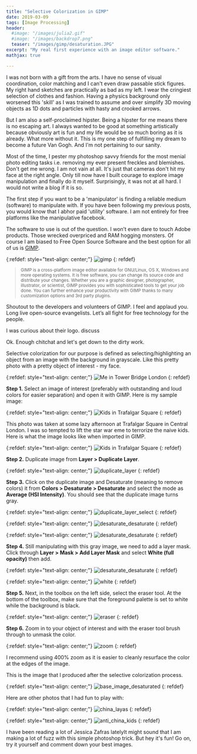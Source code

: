 ```yaml
---
title: "Selective Colorization in GIMP"
date: 2019-03-09
tags: [Image Processing]
header:
  #image: "/images/julia2.gif"
  #image: "/images/backdrop7.png"
  teaser: "/images/gimp/desaturation.JPG"
excerpt: "My real first experience with an image editor software."
mathjax: true

---
```


<div id="fb-root"></div>
<script async defer src="https://connect.facebook.net/en_US/sdk.js#xfbml=1&version=v3.2"></script>

I was not born with a gift from the arts. I have no sense of visual coordination, color matching and I can't even draw passable stick figures. My right hand sketches are practically as bad as my left. I wear the cringiest selection of clothes and fashion. Having a physics background only worsened this 'skill' as I was trained to assume and over simplify 3D moving objects as 1D dots and particles with hasty and crooked arrows.

But I am also a self-proclaimed hipster. Being a hipster for me means there is no escaping art. I always wanted to be good at something artistically because obviously art is fun and my life would be so much boring as it is already. What more without it. This is my one step of fulfilling my dream to become a future Van Gogh. And I'm not pertaining to our sanity.

Most of the time, I pester my photoshop savvy friends for the most menial photo editing tasks i.e. removing my ever present freckles and blemishes. Don't get me wrong. I am not vain at all. It's just that cameras don't hit my face at the right angle. Only till now have I built courage to explore image manipulation and finally do it myself. Surprisingly, it was not at all hard. I would not write a blog if it is so.

The first step if you want to be a 'manipulator' is finding a reliable medium (software) to manipulate with. If you have been following my previous posts, you would know that I abhor paid 'utility' software. I am not entirely for free platforms like the manipulative facebook.

The software to use is out of the question. I won’t even dare to touch Adobe products. Those wrecked overpriced and RAM hogging monsters. Of course I am biased to Free Open Source Software and the best option for all of us is [GIMP](https://www.gimp.org/).

{:refdef: style="text-align: center;"}
<img src="{{ site.url }}{{ site.baseurl }}/images/gimp/gimp_logo.png" alt="gimp" class="center">
{: refdef}

<blockquote>
<small> GIMP is a cross-platform image editor available for GNU/Linux, OS X, Windows and more operating systems. It is free software, you can change its source code and distribute your changes. Whether you are a graphic designer, photographer, illustrator, or scientist, GIMP provides you with sophisticated tools to get your job done. You can further enhance your productivity with GIMP thanks to many customization options and 3rd party plugins. </small>
</blockquote>

Shoutout to the developers and volunteers of GIMP. I feel and applaud you. Long live open-source evangelists. Let’s all fight for free technology for the people.

I was curious about their logo. discuss

Ok. Enough chitchat and let's get down to the dirty work.

Selective colorization for our purpose is defined as selecting/highlighting an object from an image with the background in grayscale. Like this pretty photo with a pretty object of interest - my face.

{:refdef: style="text-align: center;"}
<img src="{{ site.url }}{{ site.baseurl }}/images/gimp/desaturation.JPG" alt="Me in Tower Bridge London" class="center">
{: refdef}

**Step 1.** Select an image of interest (preferably with outstanding and loud colors for easier separation) and open it with GIMP.
Here is my sample image:

{:refdef: style="text-align: center;"}
<img src="{{ site.url }}{{ site.baseurl }}/images/gimp/base_image1.JPG" alt="Kids in Trafalgar Square" class="center">
{: refdef}

This photo was taken at some lazy afternoon at Trafalgar Square in Central London. I was so tempted to lift the star war eme to terrorize the naive kids. Here is what the image looks like when imported in GIMP.

{:refdef: style="text-align: center;"}
<img src="{{ site.url }}{{ site.baseurl }}/images/gimp/image_in_gimp.png" alt="Kids in Trafalgar Square" class="center">
{: refdef}

**Step 2.** Duplicate image from **Layer > Duplicate Layer**.

{:refdef: style="text-align: center;"}
<img src="{{ site.url }}{{ site.baseurl }}/images/gimp/duplicate_layer.png" alt="duplicate_layer" class="center">
{: refdef}

**Step 3.** Click on the duplicate image and Desaturate (meaning to remove colors) it from **Colors > Desaturate > Desaturate** and select the mode as **Average (HSI Intensity)**. You should see that the duplicate image turns gray.

{:refdef: style="text-align: center;"}
<img src="{{ site.url }}{{ site.baseurl }}/images/gimp/duplicate_layer_select.png" alt="duplicate_layer_select" class="center">
{: refdef}

{:refdef: style="text-align: center;"}
<img src="{{ site.url }}{{ site.baseurl }}/images/gimp/desaturate_desaturate.png" alt="desaturate_desaturate" class="center">
{: refdef}

{:refdef: style="text-align: center;"}
<img src="{{ site.url }}{{ site.baseurl }}/images/gimp/average_hsi.png" alt="desaturate_desaturate" class="center">
{: refdef}

**Step 4.** Still manipulating with this gray image, we need to add a layer mask. Click through **Layer > Mask > Add Layer Mask** and select **White (full opacity)** then add.

{:refdef: style="text-align: center;"}
<img src="{{ site.url }}{{ site.baseurl }}/images/gimp/add_layer_mask.png" alt="desaturate_desaturate" class="center">
{: refdef}

{:refdef: style="text-align: center;"}
<img src="{{ site.url }}{{ site.baseurl }}/images/gimp/white.png" alt="white" class="center">
{: refdef}

**Step 5.** Next, in the toolbox on the left side, select the eraser tool. At the bottom of the toolbox, make sure that the foreground palette is set to white while the background is black.

{:refdef: style="text-align: center;"}
<img src="{{ site.url }}{{ site.baseurl }}/images/gimp/eraser.png" alt="eraser" class="center">
{: refdef}

**Step 6.** Zoom in to your object of interest and with the eraser tool brush through to unmask the color.

{:refdef: style="text-align: center;"}
<img src="{{ site.url }}{{ site.baseurl }}/images/gimp/zoom.png" alt="zoom" class="center">
{: refdef}

I recommend using 400% zoom as it is easier to cleanly resurface the color at the edges of the image.

This is the image that I produced after the selective colorization process.

{:refdef: style="text-align: center;"}
<img src="{{ site.url }}{{ site.baseurl }}/images/gimp/base_image_desaturated.JPG" alt="base_image_desaturated" class="center">
{: refdef}

Here are other photos that I had fun to play with:

{:refdef: style="text-align: center;"}
<img src="{{ site.url }}{{ site.baseurl }}/images/gimp/china_layas.JPG" alt="china_layas" class="center">
{: refdef}

{:refdef: style="text-align: center;"}
<img src="{{ site.url }}{{ site.baseurl }}/images/gimp/anti_china_kids.JPG" alt="anti_china_kids" class="center">
{: refdef}

I have been reading a lot of Jessica Zafras latelyIt might sound that I am making a lot of fuzz with this simple photoshop trick. But hey it's fun! Go on, try it yourself and comment down your best images.

<script async src="//pagead2.googlesyndication.com/pagead/js/adsbygoogle.js"></script>
<script>
  (adsbygoogle = window.adsbygoogle || []).push({
    google_ad_client: "ca-pub-6410209740119334",
    enable_page_level_ads: true
  });
</script>

<div class="fb-comments" data-href="https://albertyumol.github.io/" data-numposts="5"></div>
